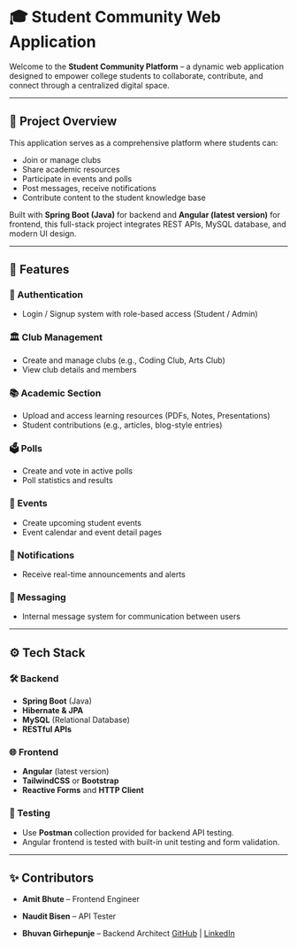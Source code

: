 # 🎓 Student Community Web Application

Welcome to the **Student Community Platform** – a dynamic web application designed to empower college students to collaborate, contribute, and connect through a centralized digital space.

---

## 🚀 Project Overview

This application serves as a comprehensive platform where students can:
- Join or manage clubs
- Share academic resources
- Participate in events and polls
- Post messages, receive notifications
- Contribute content to the student knowledge base

Built with **Spring Boot (Java)** for backend and **Angular (latest version)** for frontend, this full-stack project integrates REST APIs, MySQL database, and modern UI design.

---

## 🧠 Features

### 👤 Authentication
- Login / Signup system with role-based access (Student / Admin)

### 🏛️ Club Management
- Create and manage clubs (e.g., Coding Club, Arts Club)
- View club details and members

### 📚 Academic Section
- Upload and access learning resources (PDFs, Notes, Presentations)
- Student contributions (e.g., articles, blog-style entries)

### 🗳️ Polls
- Create and vote in active polls
- Poll statistics and results

### 📅 Events
- Create upcoming student events
- Event calendar and event detail pages

### 🔔 Notifications
- Receive real-time announcements and alerts

### 💬 Messaging
- Internal message system for communication between users

---

## ⚙️ Tech Stack

### 🛠️ Backend
- **Spring Boot** (Java)
- **Hibernate & JPA**
- **MySQL** (Relational Database)
- **RESTful APIs**

### 🌐 Frontend
- **Angular** (latest version)
- **TailwindCSS** or **Bootstrap**
- **Reactive Forms** and **HTTP Client**

### 🧪 Testing

- Use **Postman** collection provided for backend API testing.
- Angular frontend is tested with built-in unit testing and form validation.

---

## ✨ Contributors

- **Amit Bhute** – Frontend Engineer  

- **Naudit Bisen** – API Tester

- **Bhuvan Girhepunje** – Backend Architect
  [GitHub](https://github.com/bjg2003) | [LinkedIn](https://linkedin.com/in/bhuvangirhepunje)

